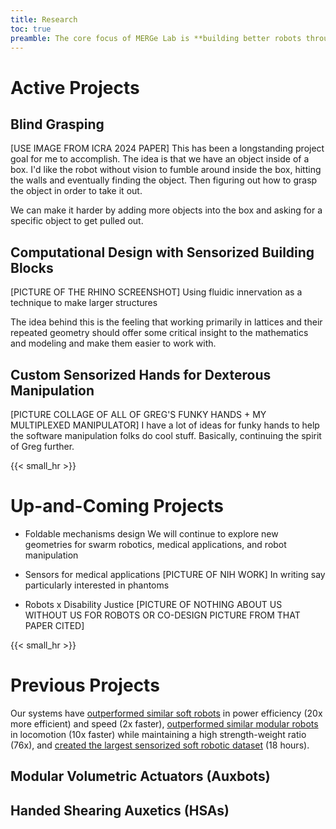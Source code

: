 ```yaml
---
title: Research
toc: true
preamble: The core focus of MERGe Lab is **building better robots through intentional design of their bodies.** As robots are deployed outside of the lab and the factory, their bodies will need to match the wide variety of human environments. Our current suite of robot materials, structures, actuators and sensors are not adequate for human contact, let alone the wide range of environments that humans live in. <p></p> To address this need, MERGe Lab's key research strategy is to **design a material's geometry for robotic functionality**. Taking cues from developments in [mechanical metamaterials](https://en.wikipedia.org/wiki/Mechanical_metamaterial) / [architected materials](https://www.annualreviews.org/doi/10.1146/annurev-matsci-070115-031624), we recognize that designing a material's geometry has significant downstream effects on the material's mechanical behavior -- and, thus, the robot's end performance. This materials and geometry based approach has successfully created many unique and effective robot designs that are ripe for further computational optimization.
---
```


# Active Projects

## Blind Grasping
\[USE IMAGE FROM ICRA 2024 PAPER\]
This has been a longstanding project goal for me to accomplish. The idea is that we have an object inside of a box. I'd like the robot without vision to fumble around inside the box, hitting the walls and eventually finding the object. Then figuring out how to grasp the object in order to take it out.

We can make it harder by adding more objects into the box and asking for a specific object to get pulled out.

## Computational Design with Sensorized Building Blocks
\[PICTURE OF THE RHINO SCREENSHOT\]
Using fluidic innervation as a technique to make larger structures

The idea behind this is the feeling that working primarily in lattices and their repeated geometry should offer some critical insight to the mathematics and modeling and make them easier to work with. 

## Custom Sensorized Hands for Dexterous Manipulation
\[PICTURE COLLAGE OF ALL OF GREG'S FUNKY HANDS + MY MULTIPLEXED MANIPULATOR\]
I have a lot of ideas for funky hands to help the software manipulation folks do cool stuff. Basically, continuing the spirit of Greg further.

{{< small_hr >}}

# Up-and-Coming Projects
* Foldable mechanisms design
We will continue to explore new geometries for swarm robotics, medical applications, and robot manipulation

* Sensors for medical applications
\[PICTURE OF NIH WORK\]
In writing say particularly interested in phantoms

* Robots x Disability Justice
\[PICTURE OF NOTHING ABOUT US WITHOUT US FOR ROBOTS OR CO-DESIGN PICTURE FROM THAT PAPER CITED\]

{{< small_hr >}}

# Previous Projects

Our systems have [outperformed similar soft robots](https://dspace.mit.edu/bitstream/handle/1721.1/116908/Chin-2018-robosoft_HSA_hands.pdf?sequence=1&isAllowed=y) in power efficiency (20x more efficient) and speed (2x faster), [outperformed similar modular robots](https://ieeexplore.ieee.org/abstract/document/9976216) in locomotion (10x faster) while maintaining a high strength-weight ratio (76x), and [created the largest sensorized soft robotic dataset](https://www.science.org/doi/full/10.1126/sciadv.abq4385) (18 hours).

## Modular Volumetric Actuators (Auxbots)

## Handed Shearing Auxetics (HSAs)



